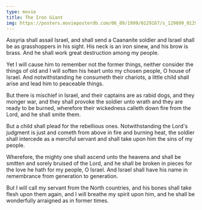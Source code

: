 ```yaml
---
type: movie
title: The Iron Giant
img: https://posters.movieposterdb.com/06_09/1999/0129167/s_129099_0129167_1aa71f56.jpg
---
```


Assyria shall assail Israel, and shall send a Caananite soldier and Israel shall be as grasshoppers in his sight. His neck is an iron sinew, and his brow is brass. And he shall work great destruction among my people.

Yet I will cause him to remember not the former things, neither consider the things of old and I will soften his heart unto my chosen people, O house of Israel. And notwithstanding he consumeth their chariots, a little child shall arise and lead him to peaceable things.

But there is mischief in Israel, and their captains are as rabid dogs, and they monger war, and they shall provoke the soldier unto wrath and they are ready to be burned, wherefore their wickedness calleth down fire from the Lord, and he shall smite them.

But a child shall plead for the rebellious ones. Notwithstanding the Lord's judgment is just and cometh from above in fire and burning heat, the soldier shall intercede as a merciful servant and shall take upon him the sins of my people.

Wherefore, the mighty one shall ascend unto the heavens and shall be smitten and sorely bruised of the Lord, and he shall be broken in pieces for the love he hath for my people, O Israel. And Israel shall have his name in remembrance from generation to generation.

But I will call my servant from the North countries, and his bones shall take flesh upon them again, and I will breathe my spirit upon him, and he shall be wonderfully arraigned as in former times.
